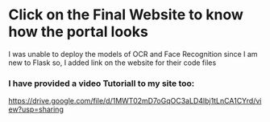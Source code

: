
# Click on the Final Website to know how the portal looks
I was unable to deploy the models of OCR and Face Recognition since I am new to Flask so, I added link on the website for their code files
### I have provided a video Tutoriall to my site too:
   https://drive.google.com/file/d/1MWT02mD7oGqOC3aLD4lbj1tLnCA1CYrd/view?usp=sharing
